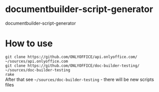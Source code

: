 # documentbuilder-script-generator
documentbuilder-script-generator

# How to use
`git clone https://github.com/ONLYOFFICE/api.onlyoffice.com/ ~/sources/api.onlyoffice.com`  
`git clone https://github.com/ONLYOFFICE/doc-builder-testing/ ~/sources/doc-builder-testing`  
`rake`  
After that see `~/sources/doc-builder-testing` - there will be new scripts files